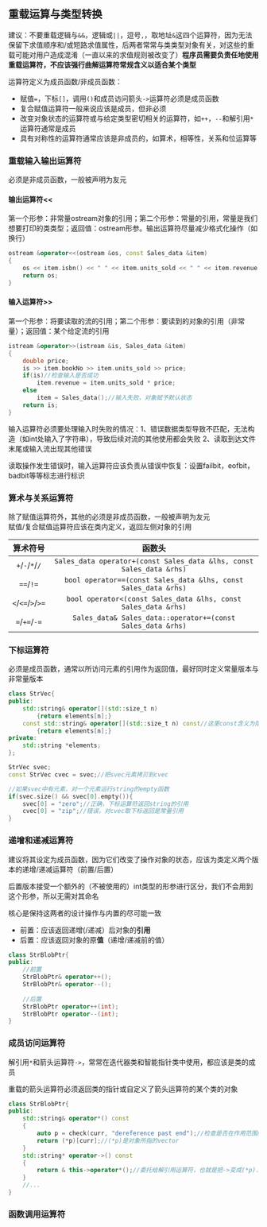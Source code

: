 <h2>重载运算与类型转换</h2>

建议：不要重载逻辑与`&&`，逻辑或`||`，逗号`,`，取地址`&`这四个运算符，因为无法保留下求值顺序和/或短路求值属性，后两者常常与类类型对象有关，对这些的重载可能对用户造成混淆（一直以来的求值规则被改变了）**程序员需要负责任地使用重载运算符，不应该强行曲解运算符常规含义以适合某个类型**

运算符定义为成员函数/非成员函数：

+ 赋值`=`，下标`[]`，调用`()`和成员访问箭头`->`运算符必须是成员函数
+ 复合赋值运算符一般来说应该是成员，但非必须
+ 改变对象状态的运算符或与给定类型密切相关的运算符，如`++`，`--`和解引用`*`运算符通常是成员
+ 具有对称性的运算符通常应该是非成员的，如算术，相等性，关系和位运算等

<h3>重载输入输出运算符</h3>

必须是非成员函数，一般被声明为友元

<h4>输出运算符<<</h4>

第一个形参：非常量ostream对象的引用；第二个形参：常量的引用，常量是我们想要打印的类类型；返回值：ostream形参。输出运算符尽量减少格式化操作（如换行）

```cpp
ostream &operator<<(ostream &os, const Sales_data &item)
{
    os << item.isbn() << " " << item.units_sold << " " << item.revenue << " " << item.avg_price();
    return os;
}
```

<h4>输入运算符>></h4>

第一个形参：将要读取的流的引用；第二个形参：要读到的对象的引用（非常量）；返回值：某个给定流的引用

```cpp
istream &operator>>(istream &is, Sales_data &item)
{
    double price;
    is >> item.bookNo >> item.units_sold >> price;
    if(is)//检查输入是否成功
        item.revenue = item.units_sold * price;
    else
        item = Sales_data();//输入失败，对象赋予默认状态
    return is;
}
```

输入运算符必须要处理输入时失败的情况：1、错误数据类型导致不匹配，无法构造（如int处输入了字符串），导致后续对流的其他使用都会失败 2、读取到达文件末尾或输入流出现其他错误

读取操作发生错误时，输入运算符应该负责从错误中恢复：设置failbit，eofbit，badbit等等标志进行标识

<h3>算术与关系运算符</h3>

除了赋值运算符外，其他的必须是非成员函数，一般被声明为友元<br>
赋值/复合赋值运算符应该在类内定义，返回左侧对象的引用

|算术符号|函数头|
|:-:|:-:|
|`+`/`-`/`*`/`/`|`Sales_data operator+(const Sales_data &lhs, const Sales_data &rhs)`|
|`==`/`!=`|`bool operator==(const Sales_data &lhs, const Sales_data &rhs)`|
|`<`/`<=`/`>`/`>=`|`bool operator<(const Sales_data &lhs, const Sales_data &rhs)`|
|`=`/`+=`/`-=`|`Sales_data& Sales_data::operator+=(const Sales_data &rhs)`|

<h3>下标运算符</h3>

必须是成员函数，通常以所访问元素的引用作为返回值，最好同时定义常量版本与非常量版本

```cpp
class StrVec{
public:
    std::string& operator[](std::size_t n)
        {return elements[n];}
    const std::string& operator[](std::size_t n) const//这里const含义为隐含的this底层指针是const的，也就是说*this这个对象内数据是只读的
        {return elements[n];}
private:
    std::string *elements;
};

StrVec svec;
const StrVec cvec = svec;//把svec元素拷贝到cvec

//如果svec中有元素，对一个元素运行string的empty函数
if(svec.size() && svec[0].empty()){
    svec[0] = "zero";//正确，下标运算符返回string的引用
    cvec[0] = "zip";//错误，对cvec取下标返回是常量引用
}
```

<h3>递增和递减运算符</h3>

建议将其设定为成员函数，因为它们改变了操作对象的状态，应该为类定义两个版本的递增/递减运算符（前置/后置）

后置版本接受一个额外的（不被使用的）int类型的形参进行区分，我们不会用到这个形参，所以无需对其命名

核心是保持这两者的设计操作与内置的尽可能一致

+ 前置：应该返回递增(/递减）后对象的**引用**
+ 后置：应该返回对象的原**值**（递增/递减前的值）

```cpp
class StrBlobPtr{
public:
    //前置
    StrBlobPtr& operator++();
    StrBlobPtr& operator--();
    
    //后置
    StrBlobPtr operator++(int);
    StrBlobPtr operator--(int);
}
```

<h3>成员访问运算符</h3>

解引用`*`和箭头运算符`->`，常常在迭代器类和智能指针类中使用，都应该是类的成员

重载的箭头运算符必须返回类的指针或自定义了箭头运算符的某个类的对象

```cpp
class StrBlobPtr{
public:
    std::string& operator*() const
    {
        auto p = check(curr, "dereference past end");//检查是否在作用范围内
        return (*p)[curr];//(*p)是对象所指的vector
    }
    std::string* operator->() const
    {
        return & this->operator*();//委托给解引用运算符，也就是把->变成(*p).的形式
    }
    //...
}
```

<h3>函数调用运算符</h3>
